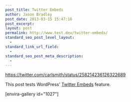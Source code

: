 ```yaml
---
post_title: Twitter Embeds
author: Jason Bradley
post_date: 2013-03-15 15:47:16
post_excerpt:
layout: post
permalink: http://www.test.dev/twitter-embeds/
standard_seo_post_level_layout:
  - 
standard_link_url_field:
  - 
standard_seo_post_meta_description:
  - 
---
```

https://twitter.com/carlsmith/status/258214236126322689

This post tests WordPress' <a title="Twitter Embeds" href="http://en.support.wordpress.com/twitter/twitter-embeds/" target="_blank">Twitter Embeds</a> feature.

[envira-gallery id="1027"]